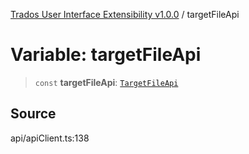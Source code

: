 [Trados User Interface Extensibility v1.0.0](../wiki/globals) / targetFileApi

# Variable: targetFileApi

> `const` **targetFileApi**: [`TargetFileApi`](../wiki/Class.TargetFileApi)

## Source

api/apiClient.ts:138
